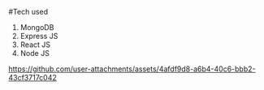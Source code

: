 #Tech used
1) MongoDB
2) Express JS
3) React JS
4) Node JS

https://github.com/user-attachments/assets/4afdf9d8-a6b4-40c6-bbb2-43cf3717c042

